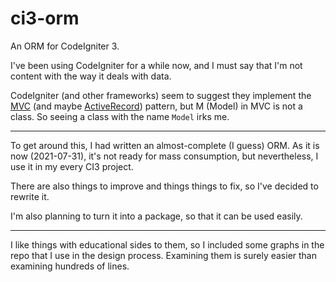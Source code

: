 # ci3-orm
An ORM for CodeIgniter 3.

I've been using CodeIgniter for a while now, and I must say that I'm not content with the way it deals with data.

CodeIgniter (and other frameworks) seem to suggest they implement the [MVC](https://github.com/akinuri/software-development-concepts/tree/main/MVC%20(Model-View-Controller)) (and maybe [ActiveRecord](https://github.com/akinuri/software-development-concepts/tree/main/Active%20Record)) pattern, but M (Model) in MVC is not a class. So seeing a class with the name `Model` irks me.

---


To get around this, I had written an almost-complete (I guess) ORM. As it is now (2021-07-31), it's not ready for mass consumption, but nevertheless, I use it in my every CI3 project.

There are also things to improve and things things to fix, so I've decided to rewrite it.

I'm also planning to turn it into a package, so that it can be used easily.

---


I like things with educational sides to them, so I included some graphs in the repo that I use in the design process. Examining them is surely easier than examining hundreds of lines.